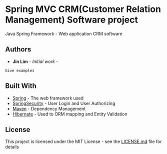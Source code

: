 # Spring MVC CRM(Customer Relation Management) Software project

Java Spring Framework - Web application CRM software

## Authors

* **Jin Lim** - *Initial work* -

```
Give examples
```

## Built With

* [Spring](https://spring.io/) - The web framework used
* [SpringSecurity](https://spring.io/projects/spring-security/) - User Login and User Authorizing
* [Maven](https://maven.apache.org/) - Dependency Management
* [Hibernate](http://hibernate.org/) - Used to ORM mapping and Entity Validation

## License

This project is licensed under the MIT License - see the [LICENSE.md](LICENSE.md) file for details
